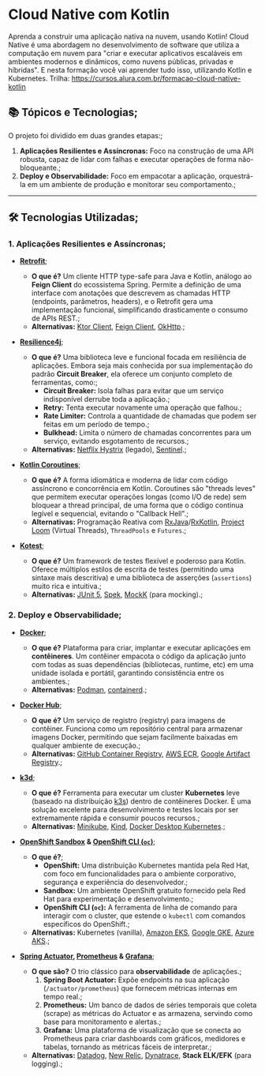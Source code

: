 # Cloud Native com Kotlin
Aprenda a construir uma aplicação nativa na nuvem, usando Kotlin! Cloud Native é uma abordagem no desenvolvimento de software que utiliza a computação em nuvem para "criar e executar aplicativos escaláveis em ambientes modernos e dinâmicos, como nuvens públicas, privadas e híbridas". E nesta formação você vai aprender tudo isso, utilizando Kotlin e Kubernetes.
Trilha: https://cursos.alura.com.br/formacao-cloud-native-kotlin

## 📚 Tópicos e Tecnologias;

O projeto foi dividido em duas grandes etapas:;

1.  **Aplicações Resilientes e Assíncronas:** Foco na construção de uma API robusta, capaz de lidar com falhas e executar operações de forma não-bloqueante.;
2.  **Deploy e Observabilidade:** Foco em empacotar a aplicação, orquestrá-la em um ambiente de produção e monitorar seu comportamento.;

---

## 🛠️ Tecnologias Utilizadas;

### 1. Aplicações Resilientes e Assíncronas;

* **[Retrofit](https://square.github.io/retrofit/)**;
    * **O que é?** Um cliente HTTP type-safe para Java e Kotlin, análogo ao **Feign Client** do ecossistema Spring. Permite a definição de uma interface com anotações que descrevem as chamadas HTTP (endpoints, parâmetros, headers), e o Retrofit gera uma implementação funcional, simplificando drasticamente o consumo de APIs REST.;
    * **Alternativas:** [Ktor Client](https://ktor.io/docs/client-requests.html), [Feign Client](https://spring.io/projects/spring-cloud-openfeign), [OkHttp](https://square.github.io/okhttp/).;

* **[Resilience4j](https://resilience4j.readme.io/)**;
    * **O que é?** Uma biblioteca leve e funcional focada em resiliência de aplicações. Embora seja mais conhecida por sua implementação do padrão **Circuit Breaker**, ela oferece um conjunto completo de ferramentas, como:;
        * **Circuit Breaker:** Isola falhas para evitar que um serviço indisponível derrube toda a aplicação.;
        * **Retry:** Tenta executar novamente uma operação que falhou.;
        * **Rate Limiter:** Controla a quantidade de chamadas que podem ser feitas em um período de tempo.;
        * **Bulkhead:** Limita o número de chamadas concorrentes para um serviço, evitando esgotamento de recursos.;
    * **Alternativas:** [Netflix Hystrix](https://github.com/Netflix/Hystrix) (legado), [Sentinel](https://github.com/alibaba/Sentinel).;

* **[Kotlin Coroutines](https://kotlinlang.org/docs/coroutines-overview.html)**;
    * **O que é?** A forma idiomática e moderna de lidar com código assíncrono e concorrência em Kotlin. Coroutines são "threads leves" que permitem executar operações longas (como I/O de rede) sem bloquear a thread principal, de uma forma que o código continua legível e sequencial, evitando o "Callback Hell".;
    * **Alternativas:** Programação Reativa com [RxJava](https://github.com/ReactiveX/RxJava)/[RxKotlin](https://github.com/ReactiveX/RxKotlin), [Project Loom](https://wiki.openjdk.java.net/display/loom/Main) (Virtual Threads), `ThreadPools` e `Futures`.;

* **[Kotest](https://kotest.io/)**;
    * **O que é?** Um framework de testes flexível e poderoso para Kotlin. Oferece múltiplos estilos de escrita de testes (permitindo uma sintaxe mais descritiva) e uma biblioteca de asserções (`assertions`) muito rica e intuitiva.;
    * **Alternativas:** [JUnit 5](https://junit.org/junit5/), [Spek](https://www.spekframework.org/), [MockK](https://mockk.io/) (para mocking).;

### 2. Deploy e Observabilidade;

* **[Docker](https://www.docker.com/)**;
    * **O que é?** Plataforma para criar, implantar e executar aplicações em **contêineres**. Um contêiner empacota o código da aplicação junto com todas as suas dependências (bibliotecas, runtime, etc) em uma unidade isolada e portátil, garantindo consistência entre os ambientes.;
    * **Alternativas:** [Podman](https://podman.io/), [containerd](https://containerd.io/).;

* **[Docker Hub](https://hub.docker.com/)**;
    * **O que é?** Um serviço de registro (registry) para imagens de contêiner. Funciona como um repositório central para armazenar imagens Docker, permitindo que sejam facilmente baixadas em qualquer ambiente de execução.;
    * **Alternativas:** [GitHub Container Registry](https://docs.github.com/en/packages/working-with-a-github-packages-registry/working-with-the-container-registry), [AWS ECR](https://aws.amazon.com/ecr/), [Google Artifact Registry](https://cloud.google.com/artifact-registry).;

* **[k3d](https://k3d.io/)**;
    * **O que é?** Ferramenta para executar um cluster **Kubernetes** leve (baseado na distribuição [k3s](https://k3s.io/)) dentro de contêineres Docker. É uma solução excelente para desenvolvimento e testes locais por ser extremamente rápida e consumir poucos recursos.;
    * **Alternativas:** [Minikube](https://minikube.sigs.k8s.io/docs/), [Kind](https://kind.sigs.k8s.io/), [Docker Desktop Kubernetes](https://docs.docker.com/desktop/kubernetes/).;

* **[OpenShift Sandbox](https://developers.redhat.com/developer-sandbox) & [OpenShift CLI (`oc`)](https://docs.openshift.com/container-platform/4.11/cli_reference/openshift_cli/getting-started-cli.html)**;
    * **O que é?**;
        * **OpenShift:** Uma distribuição Kubernetes mantida pela Red Hat, com foco em funcionalidades para o ambiente corporativo, segurança e experiência do desenvolvedor.;
        * **Sandbox:** Um ambiente OpenShift gratuito fornecido pela Red Hat para experimentação e desenvolvimento.;
        * **OpenShift CLI (`oc`):** A ferramenta de linha de comando para interagir com o cluster, que estende o `kubectl` com comandos específicos do OpenShift.;
    * **Alternativas:** Kubernetes (vanilla), [Amazon EKS](https://aws.amazon.com/eks/), [Google GKE](https://cloud.google.com/kubernetes-engine), [Azure AKS](https://azure.microsoft.com/en-us/products/kubernetes-service).;

* **[Spring Actuator](https://docs.spring.io/spring-boot/docs/current/reference/html/actuator.html), [Prometheus](https://prometheus.io/) & [Grafana](https://grafana.com/)**;
    * **O que são?** O trio clássico para **observabilidade** de aplicações.;
        1.  **Spring Boot Actuator:** Expõe endpoints na sua aplicação (`/actuator/prometheus`) que fornecem métricas internas em tempo real.;
        2.  **Prometheus:** Um banco de dados de séries temporais que coleta (scrape) as métricas do Actuator e as armazena, servindo como base para monitoramento e alertas.;
        3.  **Grafana:** Uma plataforma de visualização que se conecta ao Prometheus para criar dashboards com gráficos, medidores e tabelas, tornando as métricas fáceis de interpretar.;
    * **Alternativas:** [Datadog](https://www.datadoghq.com/), [New Relic](https://newrelic.com/), [Dynatrace](https://www.dynatrace.com/), **Stack ELK/EFK** (para logging).;
